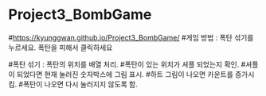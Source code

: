 # Project3_BombGame
#https://kyunggwan.github.io/Project3_BombGame/
#게임 방법 : 폭탄 섞기를 누르세요. 폭탄을 피해서 클릭하세요

#폭탄 섞기 : 폭탄의 위치를 배열 처리.
#폭탄이 있는 위치가 셔플 되었는지 확인.
#셔플이 되었다면 현재 눌러진 숫자박스에 그림 표시.
#하트 그림이 나오면 카운트를 증가시킴.
#폭탄이 나오면 다시 눌러지지 않도록 함.
